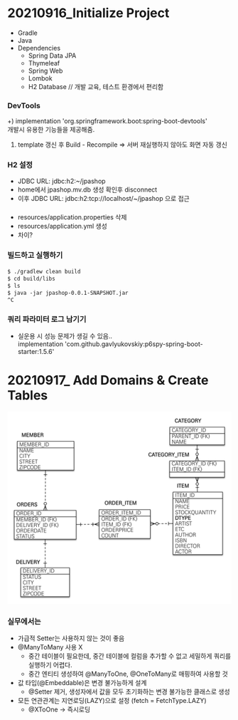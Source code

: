 # 20210916_Initialize Project
- Gradle
- Java
- Dependencies
  - Spring Data JPA
  - Thymeleaf
  - Spring Web
  - Lombok
  - H2 Database // 개발 교육, 테스트 환경에서 편리함

### DevTools
+) implementation 'org.springframework.boot:spring-boot-devtools'   
개발시 유용한 기능들을 제공해줌.
1. template 갱신 후 Build - Recompile => 서버 재실행하지 않아도 화면 자동 갱신

### H2 설정
- JDBC URL: jdbc:h2:~/jpashop
- home에서 jpashop.mv.db 생성 확인후 disconnect
- 이후 JDBC URL: jdbc:h2:tcp://localhost/~/jpashop 으로 접근

### 
- resources/application.properties 삭제
- resources/application.yml 생성
- 차이?

### 빌드하고 실행하기
````
$ ./gradlew clean build
$ cd build/libs
$ ls
$ java -jar jpashop-0.0.1-SNAPSHOT.jar
^C
````

### 쿼리 파라미터 로그 남기기
- 실운용 시 성능 문제가 생길 수 있음..  
implementation 'com.github.gavlyukovskiy:p6spy-spring-boot-starter:1.5.6'


# 20210917_ Add Domains & Create Tables

![img.png](img.png)

### 실무에서는
- 가급적 Setter는 사용하지 않는 것이 좋음
- @ManyToMany 사용 X 
  - 중간 테이블이 필요한데, 중간 테이블에 컬럼을 추가할 수 없고 세밀하게 쿼리를 실행하기 어렵다.
  - 중간 엔티티 생성하여 @ManyToOne, @OneToMany로 매핑하여 사용할 것
- 값 타입(@Embeddable)은 변경 불가능하게 설계
  - @Setter 제거, 생성자에서 값을 모두 초기화하는 변경 불가능한 클래스로 생성
- 모든 연관관계는 지연로딩(LAZY)으로 설정 (fetch = FetchType.LAZY)
  - @XToOne -> 즉시로딩